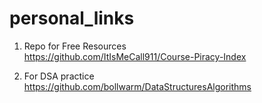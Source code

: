 # personal_links
1. Repo for Free Resources<br>
https://github.com/ItIsMeCall911/Course-Piracy-Index <br>

2. For DSA practice  <br>
https://github.com/bollwarm/DataStructuresAlgorithms
